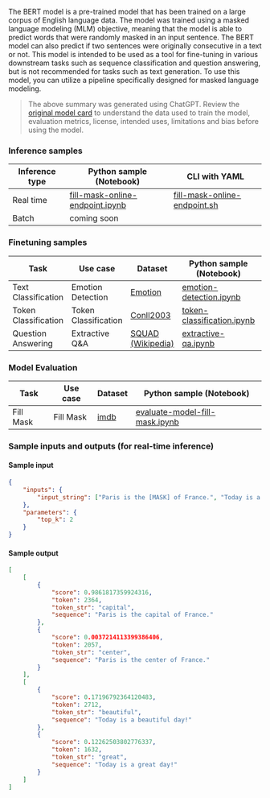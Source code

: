 The BERT model is a pre-trained model that has been trained on a large corpus of English language data. The model was trained using a masked language modeling (MLM) objective, meaning that the model is able to predict words that were randomly masked in an input sentence. The BERT model can also predict if two sentences were originally consecutive in a text or not. This model is intended to be used as a tool for fine-tuning in various downstream tasks such as sequence classification and question answering, but is not recommended for tasks such as text generation. To use this model, you can utilize a pipeline specifically designed for masked language modeling.

> The above summary was generated using ChatGPT. Review the <a href="https://huggingface.co/bert-base-cased" target="_blank">original model card</a> to understand the data used to train the model, evaluation metrics, license, intended uses, limitations and bias before using the model.

### Inference samples

Inference type|Python sample (Notebook)|CLI with YAML
|--|--|--|
Real time| <a href="https://aka.ms/azureml-infer-online-sdk-fill-mask" target="_blank">fill-mask-online-endpoint.ipynb</a> | <a href="https://aka.ms/azureml-infer-online-cli-fill-mask" target="_blank">fill-mask-online-endpoint.sh</a>
Batch | coming soon


### Finetuning samples

Task|Use case|Dataset|Python sample (Notebook)|CLI with YAML
|---|--|--|--|--|
Text Classification|Emotion Detection|<a href="https://huggingface.co/datasets/dair-ai/emotion" target="_blank">Emotion</a>|<a href="https://aka.ms/azureml-ft-sdk-emotion-detection" target="_blank">emotion-detection.ipynb</a>|<a href="https://aka.ms/azureml-ft-cli-emotion-detection" target="_blank">emotion-detection.sh</a>
Token Classification|Token Classification|<a href="https://huggingface.co/datasets/conll2003" target="_blank">Conll2003</a>|<a href="https://aka.ms/azureml-ft-sdk-token-classification" target="_blank">token-classification.ipynb</a>|<a href="https://aka.ms/azureml-ft-cli-token-classification" target="_blank">token-classification.sh</a>
Question Answering|Extractive Q&A|<a href="https://huggingface.co/datasets/squad" target="_blank">SQUAD (Wikipedia)</a>|<a href="https://aka.ms/azureml-ft-sdk-extractive-qa" target="_blank">extractive-qa.ipynb</a>|<a href="https://aka.ms/azureml-ft-cli-extractive-qa" target="_blank">extractive-qa.sh</a>


### Model Evaluation

|Task|Use case|Dataset|Python sample (Notebook)|
|---|--|--|--|
|Fill Mask|Fill Mask|<a href="https://huggingface.co/datasets/imdb" target="_blank">imdb</a>|<a href="https://aka.ms/azureml-eval-sdk-fill-mask/" target="_blank">evaluate-model-fill-mask.ipynb</a>|


### Sample inputs and outputs (for real-time inference)

#### Sample input
```json
{
    "inputs": {
        "input_string": ["Paris is the [MASK] of France.", "Today is a [MASK] day!"]
    },
    "parameters": {
        "top_k": 2
    }
}
```

#### Sample output
```json
[
    [
        {
            "score": 0.9861817359924316,
            "token": 2364,
            "token_str": "capital",
            "sequence": "Paris is the capital of France."
        },
        {
            "score": 0.0037214113399386406,
            "token": 2057,
            "token_str": "center",
            "sequence": "Paris is the center of France."
        }
    ],
    [
        {
            "score": 0.17196792364120483,
            "token": 2712,
            "token_str": "beautiful",
            "sequence": "Today is a beautiful day!"
        },
        {
            "score": 0.12262503802776337,
            "token": 1632,
            "token_str": "great",
            "sequence": "Today is a great day!"
        }
    ]
]
```
